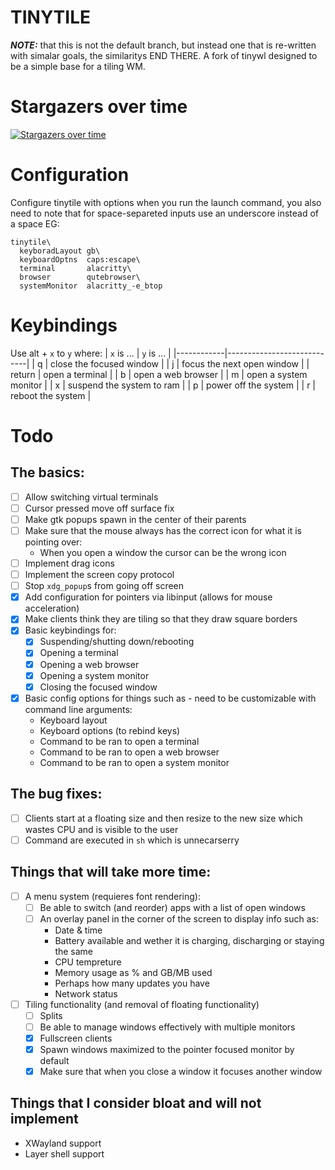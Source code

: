 # TINYTILE
***NOTE:*** that this is not the default branch, but instead one that is re-written with simalar goals, the similaritys END THERE.
A fork of tinywl designed to be a simple base for a tiling WM.

# Stargazers over time
[![Stargazers over time](https://starchart.cc/godalming123/tinytile.svg)](https://starchart.cc/godalming123/tinytile)

# Configuration
Configure tinytile with options when you run the launch command, you also need to note that for space-separeted inputs use an underscore instead of a space EG:
```shell
tinytile\
  keyboradLayout gb\
  keyboardOptns  caps:escape\
  terminal       alacritty\
  browser        qutebrowser\
  systemMonitor  alacritty_-e_btop
```

# Keybindings
Use alt + `x` to `y` where:
| `x` is ... | `y` is ...                 |
|------------|----------------------------|
| q          | close the focused window   |
| j          | focus the next open window |
| return     | open a terminal            |
| b          | open a web browser         |
| m          | open a system monitor      |
| x          | suspend the system to ram  |
| p          | power off the system       |
| r          | reboot the system          |

# Todo
## The basics:
 - [ ] Allow switching virtual terminals
 - [ ] Cursor pressed move off surface fix
 - [ ] Make gtk popups spawn in the center of their parents
 - [ ] Make sure that the mouse always has the correct icon for what it is pointing over:
    - When you open a window the cursor can be the wrong icon
 - [ ] Implement drag icons
 - [ ] Implement the screen copy protocol
 - [ ] Stop `xdg_popup`s from going off screen
 - [X] Add configuration for pointers via libinput (allows for mouse acceleration)
 - [X] Make clients think they are tiling so that they draw square borders
 - [X] Basic keybindings for:
    - [X] Suspending/shutting down/rebooting
    - [X] Opening a terminal
    - [X] Opening a web browser
    - [X] Opening a system monitor
    - [X] Closing the focused window
 - [X] Basic config options for things such as - need to be customizable with command line arguments:
    - Keyboard layout
    - Keyboard options (to rebind keys)
    - Command to be ran to open a terminal
    - Command to be ran to open a web browser
    - Command to be ran to open a system monitor
## The bug fixes:
 - [ ] Clients start at a floating size and then resize to the new size which wastes CPU and is visible to the user
 - [ ] Command are executed in `sh` which is unnecarserry
## Things that will take more time:
 - [ ] A menu system (requieres font rendering):
    - [ ] Be able to switch (and reorder) apps with a list of open windows
    - [ ] An overlay panel in the corner of the screen to display info such as:
       - Date & time
       - Battery available and wether it is charging, discharging or staying the same
       - CPU tempreture
       - Memory usage as % and GB/MB used
       - Perhaps how many updates you have
       - Network status
 - [ ] Tiling functionality (and removal of floating functionality)
    - [ ] Splits
    - [ ] Be able to manage windows effectively with multiple monitors
    - [X] Fullscreen clients
    - [X] Spawn windows maximized to the pointer focused monitor by default
    - [X] Make sure that when you close a window it focuses another window
## Things that I consider bloat and will not implement
 - XWayland support
 - Layer shell support
